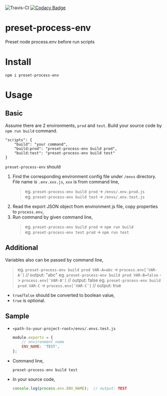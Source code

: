 ![Travis-CI](https://travis-ci.org/bradwoo8621/preset-process-env.svg?branch=master) [![Codacy Badge](https://api.codacy.com/project/badge/Grade/160db911104c4431b004b0e13906742a)](https://www.codacy.com/app/bradwoo8621/preset-process-env?utm_source=github.com&amp;utm_medium=referral&amp;utm_content=bradwoo8621/preset-process-env&amp;utm_campaign=Badge_Grade)

# preset-process-env
Preset node process.env before run scripts

# Install
`npm i preset-process-env`

# Usage
## Basic
Assume there are 2 environments, `prod` and `test`. Build your source code by `npm run build` command.

```javscript
"scripts": {
	"build": "your command",
	"build:prod": "preset-process-env build prod",
	"build:test": "preset-process-env build test"
}
```
`preset-process-env` should  
1. Find the corresponding environment config file under `/envs` directory. File name is `.env.xxx.js`, `xxx` is from command line,  
	> eg. `preset-process-env build prod` -> `/envs/.env.prod.js`  
	> eg. `preset-process-env build test` -> `/envs/.env.test.js`  
2. Read the export JSON object from environment js file, copy properties to `process.env`,
3. Run command by given command line,  
	> eg. `preset-process-env build prod` -> `npm run build`  
	> eg. `preset-process-env test prod` -> `npm run test`  

## Additional
Variables also can be passed by command line,  
> eg. `preset-process-env build prod VAR-A=abc` -> `process.env['VAR-A']` // output: "abc"
> eg. `preset-process-env build prod VAR-B=false` -> `process.env['VAR-B']` // output: false
> eg. `preset-process-env build prod VAR-C` -> `process.env['VAR-C']` // output: true

* `true`/`false` should be converted to boolean value,  
* `true` is optional.

## Sample
* `<path-to-your-project-root>/envs/.envs.test.js`  
	```javascript
	module.exports = {
		// environment name
		ENV_NAME: 'TEST',
	};
	```
* Command line,
	```
	preset-process-env build test
	```
* In your source code,
	```javascript
	console.log(process.env.ENV_NAME);	// output: TEST
	```